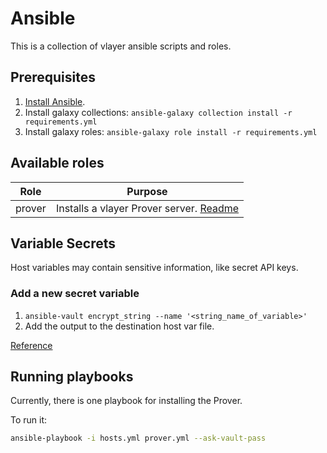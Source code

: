 # Ansible

This is a collection of vlayer ansible scripts and roles.

## Prerequisites

1. [Install Ansible](https://docs.ansible.com/ansible/latest/installation_guide/intro_installation.html).
2. Install galaxy collections: `ansible-galaxy collection install -r requirements.yml`
3. Install galaxy roles: `ansible-galaxy role install -r requirements.yml`

## Available roles

| Role | Purpose |
| --- | --- |
| prover | Installs a vlayer Prover server. [Readme](./roles/prover/) |

## Variable Secrets

Host variables may contain sensitive information, like secret API keys.

### Add a new secret variable

1. `ansible-vault encrypt_string --name '<string_name_of_variable>'`
2. Add the output to the destination host var file.

[Reference](https://docs.ansible.com/ansible/latest/vault_guide/index.html)

## Running playbooks

Currently, there is one playbook for installing the Prover.

To run it:

```sh
ansible-playbook -i hosts.yml prover.yml --ask-vault-pass
```
